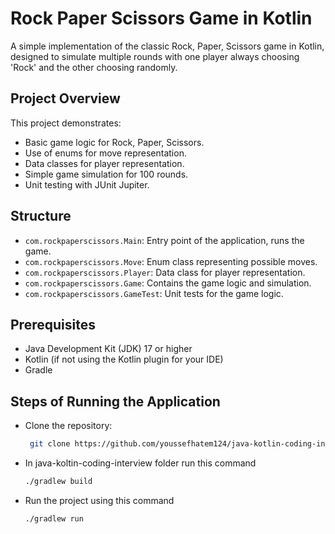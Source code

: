# Rock Paper Scissors Game in Kotlin

A simple implementation of the classic Rock, Paper, Scissors game in Kotlin, designed to simulate multiple rounds with one player always choosing 'Rock' and the other choosing randomly.

## Project Overview

This project demonstrates:

- Basic game logic for Rock, Paper, Scissors.
- Use of enums for move representation.
- Data classes for player representation.
- Simple game simulation for 100 rounds.
- Unit testing with JUnit Jupiter.

## Structure

- `com.rockpaperscissors.Main`: Entry point of the application, runs the game.
- `com.rockpaperscissors.Move`: Enum class representing possible moves.
- `com.rockpaperscissors.Player`: Data class for player representation.
- `com.rockpaperscissors.Game`: Contains the game logic and simulation.
- `com.rockpaperscissors.GameTest`: Unit tests for the game logic.

## Prerequisites

- Java Development Kit (JDK) 17 or higher
- Kotlin (if not using the Kotlin plugin for your IDE)
- Gradle

## Steps of Running the Application

- Clone the repository:
   ```sh
    git clone https://github.com/youssefhatem124/java-kotlin-coding-interview.git
- In java-koltin-coding-interview folder run this command
   ```sh
   ./gradlew build
- Run the project using this command
   ```sh
   ./gradlew run